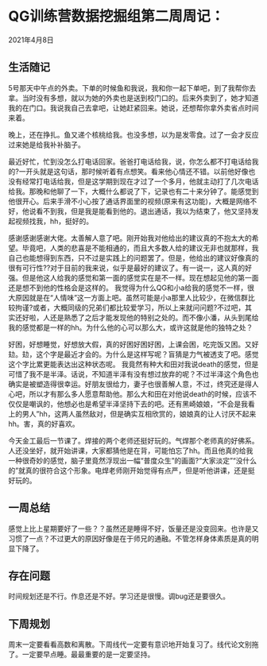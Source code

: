 # QG训练营数据挖掘组第二周周记：
2021年4月8日

## 生活随记

5号那天中午点的外卖。下单的时候鱼和我说，我和你一起下单吧，到了我帮你去拿。当时没有多想，就以为她的外卖也是送到校门口的。后来外卖到了，她才知道我的在门口。我说我自己去拿吧，让她赶紧回来。她说，还想帮你拿外卖省点时间来着。

晚上，还在挣扎。鱼又递个核桃给我。也没多想，以为是发零食。过了一会才反应过来她是给我补补脑子。

最近好忙，忙到没怎么打电话回家。爸爸打电话给我，说，你怎么都不打电话给我的?一开头就是这句话，那时候听着有点想笑。看来他心情还不错。以前他好像也没有经常打电话给我，但是这学期到现在才过了一个多月，他就主动打了几次电话给我。那晚和他聊了一下，大概什么都说了下，记录也有二十来分钟了。能感觉到他很开心。后来手滑不小心按了通话界面里的视频(原来有这功能)，大概是网络不好，他说看不到我，但是我是能看到他的。退出通话，我以为结束了，他又坚持发起视频找我，hh，挺好的。

感谢感谢感谢大佬。太善解人意了吧。刚开始我对他给出的建议真的不抱太大的希望。毕竟吧，人类的悲喜是不能相通的，而且大多数人给的建议无非也就那样，我自己也能想得到东西，只不过是实践上的问题罢了。但是，他给出的建议好像真的很有可行性??对于目前的我来说，似乎是最好的建议了。有一说一，这人真的好强。但是他这人给我的感觉和第一面的感觉实在是不一样。现在想起见他的第一面还是想不到他的性格会是这样的。
我觉得为什么QG和小a给我的感觉不一样，很大原因就是在“人情味”这一方面上吧。虽然可能是小a那里人比较少，在微信群比较拘谨?或者，大概同级的兄弟们都比较爱学习，所以上来就问问题?不过吧，其实还好啦，人还是熟悉了之后才能发现他的特别之处的。而不像小潘，从头到尾给我的感觉都是一样的hh。为什么他的心可以那么大，或许这就是他的独特之处？

好困，好想睡觉，好想放大假，真的好困好困好困，上课会困，吃完饭又困。又好攰。攰，这个字是最近才会的。为什么是这样写呢？盲猜是力气被透支了吧。感觉这个字比累更能表达出这种状态呢。
我竟然有种大和田对我说death的感觉，但是可惜了我不是半泽。话说，不知道半泽有没有想过放弃的呢？不过半泽这个角色也确实是被塑造得很幸运。好朋友很给力，妻子也很善解人意，不过，终究还是得人心吧，所以才有那么多人愿意帮助他。那么大和田在对他说death的时候，应该不仅仅是嘲讽的，他想必也是希望半泽坚持下去的吧。还有黑崎娘娘，“不会是我看上的男人”hh，这两人虽然敌对，但是确实互相欣赏的，娘娘真的让人讨厌不起来hh。害，真的好喜欢。

今天金工最后一节课了。焊接的两个老师还挺好玩的。气焊那个老师真的好佛系。人还没坐好，就开始讲课，大家都猜他是在背，可能怕忘了hh。而且他真的给我一种很奇妙的感觉，脑子里竟然浮现出一幅“普度众生”的画面?“大家淡定”“没什么的”就真的很符合这个形象。电焊老师刚开始觉得有点严，但是听他讲课，还是挺好玩的。



## 一周总结

感觉上比上星期要好了一些？？虽然还是睡得不好，饭量还是没变回来。也许是又习惯了一点？不过更大的原因好像是在于师兄的通融。不管怎样身体素质是真的明显下降了。



## 存在问题

时间规划还是不行。作息还是不好。学习还是很慢。调bug还是要很久。



## 下周规划

周末一定要看看高数和离散。下周线代一定要有意识地开始复习了。线代论文别拖了。一定要早点睡。最最重要的是一定要坚持。

